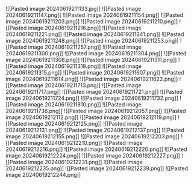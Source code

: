 ![[Pasted image 20240619211133.jpg]]
![[Pasted image 20240619211147.png]]
![[Pasted image 20240619211154.png]]
![[Pasted image 20240619211203.png]]
![[Pasted image 20240619211210.png]]
![[Pasted image 20240619211216.png]]
![[Pasted image 20240619211221.png]]
![[Pasted image 20240619211241.png]]
![[Pasted image 20240619211248.png]]
![[Pasted image 20240619211253.png]]
![[Pasted image 20240619211257.png]]
![[Pasted image 20240619211300.png]]
![[Pasted image 20240619211304.png]]
![[Pasted image 20240619211308.png]]
![[Pasted image 20240619211311.png]]
![[Pasted image 20240619211318.png]]
![[Pasted image 20240619211315.png]]
![[Pasted image 20240619211607.png]]
![[Pasted image 20240619211614.png]]
![[Pasted image 20240619211622.png]]
![[Pasted image 20240619211713.png]]
![[Pasted image 20240619211717.png]]
![[Pasted image 20240619211721.png]]
![[Pasted image 20240619211724.png]]
![[Pasted image 20240619211732.png]]
![[Pasted image 20240619211810.png]]
![[Pasted image 20240619211736.png]]
![[Pasted image 20240619212057.png]]
![[Pasted image 20240619212112.png]]
![[Pasted image 20240619212119.png]]
![[Pasted image 20240619212125.png]]
![[Pasted image 20240619212131.png]]
![[Pasted image 20240619212137.png]]
![[Pasted image 20240619212155.png]]
![[Pasted image 20240619212203.png]]
![[Pasted image 20240619212210.png]]
![[Pasted image 20240619212216.png]]
![[Pasted image 20240619212220.png]]
![[Pasted image 20240619212224.png]]
![[Pasted image 20240619212227.png]]
![[Pasted image 20240619212231.png]]
![[Pasted image 20240619212235.png]]
![[Pasted image 20240619212239.png]]
![[Pasted image 20240619212244.png]]
